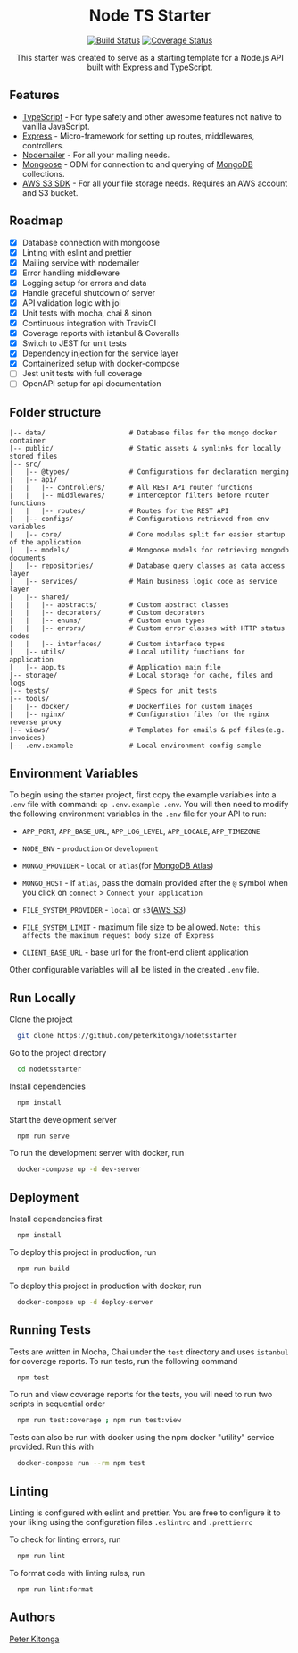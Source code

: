 <div align="center">
<h1>Node TS Starter</h1>
<a href="https://app.travis-ci.com/github/peterkitonga/nodetsstarter" target="_blank"><img alt="Build Status" src="https://img.shields.io/travis/com/peterkitonga/nodetsstarter/master?style=for-the-badge"></a> <a href="https://coveralls.io/github/peterkitonga/nodetsstarter" target="_blank"><img alt="Coverage Status" src="https://img.shields.io/coveralls/github/peterkitonga/nodetsstarter/master?style=for-the-badge"></a>
<p>This starter was created to serve as a starting template for a Node.js API built with Express and TypeScript.</p>
</div>

## Features

- [TypeScript](https://www.typescriptlang.org/) - For type safety and other awesome features not native to vanilla JavaScript.
- [Express](https://expressjs.com/) - Micro-framework for setting up routes, middlewares, controllers.
- [Nodemailer](https://nodemailer.com/) - For all your mailing needs.
- [Mongoose](https://mongoosejs.com/) - ODM for connection to and querying of [MongoDB](https://www.mongodb.com/) collections.
- [AWS S3 SDK](https://docs.aws.amazon.com/sdk-for-javascript/v3/developer-guide/getting-started-nodejs.html) - For all your file storage needs. Requires an AWS account and S3 bucket.

## Roadmap

- [x] Database connection with mongoose
- [x] Linting with eslint and prettier
- [x] Mailing service with nodemailer
- [x] Error handling middleware
- [x] Logging setup for errors and data
- [x] Handle graceful shutdown of server
- [x] API validation logic with joi
- [x] Unit tests with mocha, chai & sinon
- [x] Continuous integration with TravisCI
- [x] Coverage reports with istanbul & Coveralls
- [x] Switch to JEST for unit tests
- [x] Dependency injection for the service layer
- [x] Containerized setup with docker-compose
- [ ] Jest unit tests with full coverage
- [ ] OpenAPI setup for api documentation

## Folder structure

    |-- data/                     # Database files for the mongo docker container
    |-- public/                   # Static assets & symlinks for locally stored files
    |-- src/
    |   |-- @types/               # Configurations for declaration merging
    |   |-- api/
    |   |   |-- controllers/      # All REST API router functions
    |   |   |-- middlewares/      # Interceptor filters before router functions
    |   |   |-- routes/           # Routes for the REST API
    |   |-- configs/              # Configurations retrieved from env variables
    |   |-- core/                 # Core modules split for easier startup of the application
    |   |-- models/               # Mongoose models for retrieving mongodb documents
    |   |-- repositories/         # Database query classes as data access layer
    |   |-- services/             # Main business logic code as service layer
    |   |-- shared/               
    |   |   |-- abstracts/        # Custom abstract classes
    |   |   |-- decorators/       # Custom decorators
    |   |   |-- enums/            # Custom enum types
    |   |   |-- errors/           # Custom error classes with HTTP status codes
    |   |   |-- interfaces/       # Custom interface types
    |   |-- utils/                # Local utility functions for application
    |   |-- app.ts                # Application main file
    |-- storage/                  # Local storage for cache, files and logs
    |-- tests/                    # Specs for unit tests
    |-- tools/                    
    |   |-- docker/               # Dockerfiles for custom images
    |   |-- nginx/                # Configuration files for the nginx reverse proxy
    |-- views/                    # Templates for emails & pdf files(e.g. invoices)
    |-- .env.example              # Local environment config sample
    

## Environment Variables

To begin using the starter project, first copy the example variables into a `.env` file with command: `cp .env.example .env`. You will then need to modify the following environment variables in the `.env` file for your API to run:

- `APP_PORT`, `APP_BASE_URL`, `APP_LOG_LEVEL`, `APP_LOCALE`, `APP_TIMEZONE`

- `NODE_ENV` - `production` or `development`

- `MONGO_PROVIDER` - `local` or `atlas`(for [MongoDB Atlas](https://www.mongodb.com/cloud/atlas))

- `MONGO_HOST` - if `atlas`, pass the domain provided after the `@` symbol when you click on `connect` > `Connect your application`

- `FILE_SYSTEM_PROVIDER` - `local` or `s3`([AWS S3](https://aws.amazon.com/s3))

- `FILE_SYSTEM_LIMIT` - maximum file size to be allowed. `Note: this affects the maximum request body size of Express`

- `CLIENT_BASE_URL` - base url for the front-end client application

Other configurable variables will all be listed in the created `.env` file.

## Run Locally

Clone the project

```bash
  git clone https://github.com/peterkitonga/nodetsstarter
```

Go to the project directory

```bash
  cd nodetsstarter
```

Install dependencies

```bash
  npm install
```

Start the development server

```bash
  npm run serve
```

To run the development server with docker, run

```bash
  docker-compose up -d dev-server
```

## Deployment

Install dependencies first

```bash
  npm install
```

To deploy this project in production, run

```bash
  npm run build
```

To deploy this project in production with docker, run

```bash
  docker-compose up -d deploy-server
```

## Running Tests

Tests are written in Mocha, Chai under the `test` directory and uses `istanbul` for coverage reports. To run tests, run the following command

```bash
  npm test
```

To run and view coverage reports for the tests, you will need to run two scripts in sequential order

```bash
  npm run test:coverage ; npm run test:view
```

Tests can also be run with docker using the npm docker "utility" service provided. Run this with

```bash
  docker-compose run --rm npm test
```

## Linting

Linting is configured with eslint and prettier. You are free to configure it to your liking using the configuration files `.eslintrc` and `.prettierrc`

To check for linting errors, run

```bash
  npm run lint
```

To format code with linting rules, run

```bash
  npm run lint:format
```

## Authors

[Peter Kitonga](https://www.github.com/peterkitonga)

